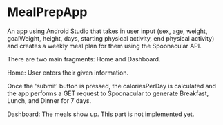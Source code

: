 # MealPrepApp
An app using Android Studio that takes in user input (sex, age, weight, goalWeight, height, days, starting physical activity, end physical activity) and creates a weekly meal plan for them using the Spoonacular API.

There are two main fragments: Home and Dashboard.

Home: User enters their given information. 

Once the 'submit' button is pressed, the caloriesPerDay is calculated and the app performs a GET request to Spoonacular to generate Breakfast, Lunch, and Dinner for 7 days.

Dashboard: The meals show up. This part is not implemented yet.

